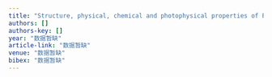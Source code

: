 ```yaml
---
title: "Structure, physical, chemical and photophysical properties of Pt (bph)(CO) 2, where bph is the biphenyl dianion"
authors: []
authors-key: []
year: "数据暂缺"
article-link: "数据暂缺"
venue: "数据暂缺"
bibex: "数据暂缺"
---
```

